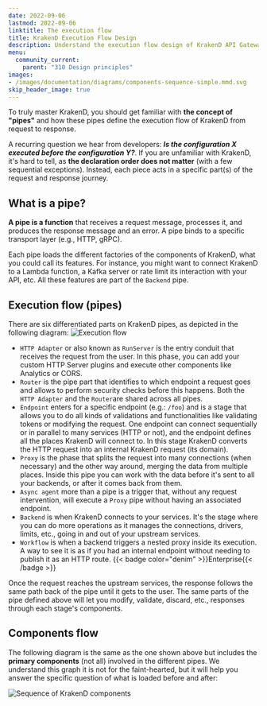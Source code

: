 ```yaml
---
date: 2022-09-06
lastmod: 2022-09-06
linktitle: The execution flow
title: KrakenD Execution Flow Design
description: Understand the execution flow design of KrakenD API Gateway. Is the configuration X executed before the configuration Y?
menu:
  community_current:
    parent: "310 Design principles"
images:
- /images/documentation/diagrams/components-sequence-simple.mmd.svg
skip_header_image: true
---
```

To truly master KrakenD, you should get familiar with **the concept of "pipes"** and how these pipes define the execution flow of KrakenD from request to response.

A recurring question we hear from developers:  ***Is the configuration X executed before the configuration Y?***. If you are unfamiliar with KrakenD, it's hard to tell, as **the declaration order does not matter** (with a few sequential exceptions). Instead, each piece acts in a specific part(s) of the request and response journey.

## What is a pipe?
**A pipe is a function** that receives a request message, processes it, and produces the response message and an error. A pipe binds to a specific transport layer (e.g., HTTP, gRPC).

Each pipe loads the different factories of the components of KrakenD, what you could call its features. For instance, you might want to connect KrakenD to a Lambda function, a Kafka server or rate limit its interaction with your API, etc. All these features are part of the `Backend` pipe.

## Execution flow (pipes)
There are six differentiated parts on KrakenD pipes, as depicted in the following diagram:
![Execution flow](/images/documentation/diagrams/components-sequence-simple.mmd.svg)

- `HTTP Adapter` or also known as `RunServer` is the entry conduit that receives the request from the user. In this phase, you can add your custom HTTP Server plugins and execute other components like Analytics or CORS.
- `Router` is the pipe part that identifies to which endpoint a request goes and allows to perform security checks before this happens. Both the `HTTP Adapter` and the `Router`are shared across all pipes.
- `Endpoint` enters for a specific endpoint (e.g.: `/foo`) and is a stage that allows you to do all kinds of validations and functionalities like validating tokens or modifying the request. One endpoint can connect sequentially or in parallel to many services (HTTP or not), and the endpoint defines all the places KrakenD will connect to. In this stage KrakenD converts the HTTP request into an internal KrakenD request (its domain).
- `Proxy` is the phase that splits the request into many connections (when necessary) and the other way around, merging the data from multiple places. Inside this pipe you can work with the data before it's sent to all your backends, or after it comes back from them.
- `Async agent` more than a pipe is a trigger that, without any request intervention, will execute a `Proxy` pipe without having an associated endpoint.
- `Backend` is when KrakenD connects to your services. It's the stage where you can do more operations as it manages the connections, drivers, limits, etc., going in and out of your upstream services.
- `Workflow` is when a backend triggers a nested proxy inside its execution. A way to see it is as if you had an internal endpoint without needing to publish it as an HTTP route. {{< badge color="denim" >}}Enterprise{{< /badge >}}


Once the request reaches the upstream services, the response follows the same path back of the pipe until it gets to the user. The same parts of the pipe defined above will let you modify, validate, discard, etc., responses through each stage's components.

## Components flow
The following diagram is the same as the one shown above but includes the **primary components** (not all) involved in the different pipes. We understand this graph it is not for the faint-hearted, but it will help you answer the specific question of what is loaded before and after:

![Sequence of KrakenD components](/images/documentation/diagrams/components-sequence-master.mmd.svg)
